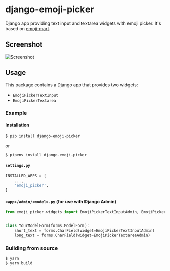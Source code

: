 # django-emoji-picker
Django app providing text input and textarea widgets with emoji picker.
It's based on [emoji-mart](https://github.com/missive/emoji-mart).

## Screenshot
![Screenshot](https://user-images.githubusercontent.com/3945220/40110572-9c6be100-5900-11e8-85a1-63bf21a9a646.png)

## Usage
This package contains a Django app that provides two widgets:

- `EmojiPickerTextInput`
- `EmojiPickerTextarea`

### Example

#### Installation
```bash
$ pip install django-emoji-picker
```

or

```bash
$ pipenv install django-emoji-picker
```

#### `settings.py`
```python
INSTALLED_APPS = [
    ...,
    'emoji_picker',
]
```

#### `<app>/admin/<model>.py` (for use with Django Admin)
```python
from emoji_picker.widgets import EmojiPickerTextInputAdmin, EmojiPickerTextareaAdmin


class YourModelForm(forms.ModelForm):
    short_text = forms.CharField(widget=EmojiPickerTextInputAdmin)
    long_text = forms.CharField(widget=EmojiPickerTextareaAdmin)
```

### Building from source
```bash
$ yarn
$ yarn build
```

